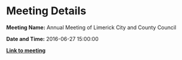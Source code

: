 # Meeting Details

**Meeting Name:** Annual Meeting of Limerick City and County Council

**Date and Time:** 2016-06-27 15:00:00

**<a href="https://www.limerick.ie/council/whats-on/annual-meeting-limerick-city-and-county-council-1" target="_blank">Link to meeting</a>**

